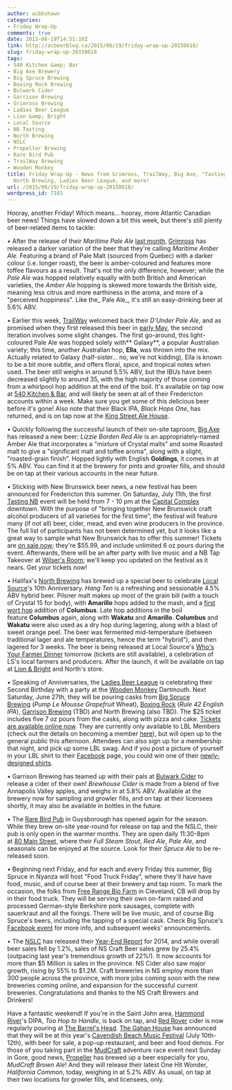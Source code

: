 ```yaml
---
author: acbbshawn
categories:
- Friday Wrap-Up
comments: true
date: 2015-06-19T14:51:10Z
link: http://acbeerblog.ca/2015/06/19/friday-wrap-up-20150618/
slug: friday-wrap-up-20150618
tags:
- 540 Kitchen &amp; Bar
- Big Axe Brewery
- Big Spruce Brewing
- Boxing Rock Brewing
- Bulwark Cider
- Garrison Brewing
- Grimross Brewing
- Ladies Beer League
- Lion &amp; Bright
- Local Source
- NB Tasting
- North Brewing
- NSLC
- Propeller Brewing
- Rare Bird Pub
- TrailWay Brewing
- Wooden Monkey
title: Friday Wrap-Up - News from Grimross, TrailWay, Big Axe, "Tasting NB" Event,
  North Brewing, Ladies Beer League, and more!
url: /2015/06/19/friday-wrap-up-20150618/
wordpress_id: 7181
---
```


Hooray, another Friday! Which means... hooray, more Atlantic Canadian beer news! Things have slowed down a bit this week, but there's still plenty of beer-related items to tackle:

• After the release of their _Maritime Pale Ale_ [last month](http://acbeerblog.ca/2015/05/01/friday-wrap-up-20150501/), [Grimross](https://www.facebook.com/pages/Grimross-Brewing-Co/110264115801307) has released a darker variation of the beer that they're calling _Maritime Amber Ale_. Featuring a brand of Pale Malt (sourced from Quebec) with a darker colour (i.e. longer roast), the beer is amber-coloured and features more toffee flavours as a result. That's not the only difference, however; while the _Pale Ale_ was hopped relatively equally with both British and American varieties, the _Amber Ale_ hopping is skewed more towards the British side, meaning less citrus and more earthiness in the aroma, and more of a "perceived hoppiness". Like the_ Pale Ale_, it's still an easy-drinking beer at 5.6% ABV.

• Earlier this week, [TrailWay](https://www.facebook.com/trailwaybrewing) welcomed back their _D'Under Pale Ale_, and as promised when they first released this beer in [early May](http://acbeerblog.ca/2015/05/01/friday-wrap-up-20150501/), the second iteration involves some slight changes. The first go-around, this light-coloured Pale Ale was hopped solely with** Galaxy**, a popular Australian variety; this time, another Australian hop, **Ella**, was thrown into the mix. Actually related to Galaxy (half-sister... no, we're not kidding), Ella is known to be a bit more subtle, and offers floral, spice, and tropical notes when used. The beer still weighs in around 5.5% ABV, but the IBUs have been decreased slightly to around 35, with the high majority of those coming from a whirlpool hop addition at the end of the boil. It's available on tap now at [540 Kitchen & Bar](https://www.facebook.com/540kitchenandbar), and will likely be seen at all of their Fredericton accounts within a week. Make sure you get some of this delicious beer before it's gone! Also note that their Black IPA, _Black Hops One_, has returned, and is on tap now at the [King Street Ale House](http://thekingstreetalehouse.ca/).

• Quickly following the successful launch of their on-site taproom, [Big Axe](https://www.facebook.com/BigAxeBrewery) has released a new beer: _Lizzie Borden Red Ale_ is an appropriately-named Amber Ale that incorporates a "mixture of Crystal malts" and some Roasted malt to give a "significant malt and toffee aroma", along with a slight, "roasted-grain finish". Hopped lightly with English **Goldings**, it comes in at 5% ABV. You can find it at the brewery for pints and growler fills, and should be on tap at their various accounts in the near future.

• Sticking with New Brunswick beer news, a new festival has been announced for Fredericton this summer. On Saturday, July 11th, the first [Tasting NB](https://www.facebook.com/events/1603537679923680/) event will be held from 7 - 10 pm at the [Capital Complex](https://www.facebook.com/thecapitalcomplex) downtown. With the purpose of "bringing together New Brunswick craft alcohol producers of all varieties for the first time", the festival will feature many (if not all) beer, cider, mead, and even wine producers in the province. The full list of participants has not been determined yet, but it looks like a great way to sample what New Brunswick has to offer this summer! Tickets are [on sale now](https://etixnow.com/events/the-capital-complex-presents-tasting-nb/jul-11-2015/the-capital-complex); they're $55.99, and include unlimited 6 oz pours during the event. Afterwards, there will be an after party with live music and a NB Tap Takeover at [Wilser's Room](https://www.facebook.com/pages/Wilsers-Room/182990771717169?fref=ts); we'll keep you updated on the festival as it nears. Get your tickets now!

• Halifax's [North Brewing](http://www.northbrewing.ca/) has brewed up a special beer to celebrate [Local Source](http://localsourcemarket.com/)'s 10th Anniversary. _Hang Ten_ is a refreshing and sessionable 4.5% ABV hybrid beer. Pilsner malt makes up most of the grain bill (with a touch of Crystal 15 for body), with **Amarillo** hops added to the mash, and a [first wort hop](http://beersmith.com/blog/2008/03/17/the-first-wort-hop-beer-brewing-techniques/) addition of **Columbus**. Late hop additions in the boil feature **Columbus** again, along with **Wakatu** and **Amarillo**. **Columbus** and **Wakatu** were also used as a dry hop during lagering, along with a blast of sweet orange peel. The beer was fermented mid-temperature (between traditional lager and ale temperatures, hence the term "hybrid"), and then lagered for 3 weeks. The beer is being released at Local Source's [Who's Your Farmer Dinner](http://halifax.strangertickets.com/events/25096444/whos-your-farmer-dinner) tomorrow (tickets are still available), a celebration of LS's local farmers and producers. After the launch, it will be available on tap at [Lion & Bright](http://lionandbright.com) and North's store.

• Speaking of Anniversaries, the [Ladies Beer League](http://ladiesbeerleague.ca/) is celebrating their Second Birthday with a party at the [Wooden Monkey](http://www.thewoodenmonkey.ca/) Dartmouth. Next Saturday, June 27th, they will be pouring casks from [Big Spruce Brewing](http://www.bigspruce.ca/) (_Pump Le Mousse Grapefruit_ Wheat), [Boxing Rock](http://www.boxingrock.ca/) (_Rule 42 English IPA_), [Garrison Brewing](http://www.garrisonbrewing.com/) (TBD) and North Brewing (also TBD). The $25 ticket includes five 7 oz pours from the casks, along with pizza and cake. [Tickets are available online now](https://www.eventbrite.ca/e/ladies-beer-league-2nd-birthday-party-tickets-17285551550). They are currently only available to LBL Members (check out the details on becoming a member [here](http://ladiesbeerleague.ca/?page_id=613)), but will open up to the general public this afternoon. Attendees can also sign up for a membership that night, and pick up some LBL swag. And if you post a picture of yourself in your LBL shirt to their [Facebook](https://www.facebook.com/LadiesBeerDrinkingLeague) page, you could win one of their [newly-designed shirts](https://www.facebook.com/LadiesBeerDrinkingLeague/photos/pcb.864229503668934/864228757002342/?type=1&theater).

• Garrison Brewing has teamed up with their pals at [Bulwark Cider](http://www.bulwarkcider.com/) to release a cider of their own! _Brewhouse Cider_ is made from a blend of five Annapolis Valley apples, and weighs in at 5.8% ABV. Available at the brewery now for sampling and growler fills, and on tap at their licensees shortly, it may also be available in bottles in the future.

• The [Rare Bird Pub](http://www.rarebirdpub.com/index.htm) in Guysborough has opened again for the season. While they brew on-site year-round for release on tap and the NSLC, their pub is only open in the warmer months. They are open daily 11:30-8pm at [80 Main Street](https://goo.gl/maps/GGuHT), where their _Full Steam Stout_, _Red Ale_, _Pale Ale_, and seasonals can be enjoyed at the source. Look for their _Spruce Ale_ to be re-released soon.

• Beginning next Friday, and for each and every Friday this summer, Big Spruce in Nyanza will host "Food Truck Friday", where they'll have have food, music, and of course beer at their brewery and tap room. To mark the occasion, the folks from [Free Range Bio Farm](http://www.free-range-bio-farm.com/) in Cleveland, CB will drop by in their food truck. They will be serving their own on-farm raised and processed German-style Berkshire pork sausages, complete with sauerkraut and all the fixings. There will be live music, and of course Big Spruce's beers, including the tapping of a special cask. Check Big Spruce's [Facebook event](https://www.facebook.com/events/772831426167730/) for more info, and subsequent weeks' announcements.

• The [NSLC](http://www.mynslc.com/) has released their [Year-End Report](http://www.mynslc.com/Documents/News%20Releases/2015/Q4%202015_FINAL.pdf) for 2014, and while overall beer sales fell by 1.2%, sales of NS Craft Beer sales grew by 25.4% (outpacing last year's tremendous growth of 22%!). It now accounts for more than $5 Million is sales in the province. NS Cider also saw major growth, rising by 55% to $1.2M. Craft breweries in NS employ more than 300 people across the province, with more jobs coming soon with the new breweries coming online, and expansion for the successful current breweries. Congratulations and thanks to the NS Craft Brewers and Drinkers!

Have a fantastic weekend! If you're in the Saint John area, [Hammond River](https://www.facebook.com/hammondriverbrewery)'s DIPA, _Too Hop to Handle_, is back on tap, and [Red Rover](http://www.redroverbrew.com/) cider is now regularly pouring at [The Barrel's Head](https://www.facebook.com/TheBarrelsHead?fref=ts). [The Gahan House](http://charlottetown.gahan.ca/) has announced that they will be at this year's [Cavendish Beach Music Festival](http://cavendishbeachmusic.com/) (July 10th-12th), with beer for sale, a pop-up restaurant, and beer and food demos. For those of you taking part in the [MudCraft](http://www.mudcraft.ca/) adventure race event next Sunday in Gore, good news, [Propeller](http://www.drinkpropeller.ca/) has brewed up a beer especially for you, _MudCraft Brown Ale_! And they will release their latest One Hit Wonder, _Halifornia Common_, today, weighing in at 5.2% ABV. As usual, on tap at their two locations for growler fills, and licensees, only.
